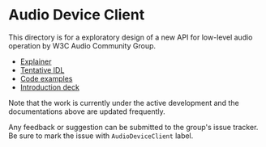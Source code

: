 # Audio Device Client

This directory is for a exploratory design of a new API for low-level
audio operation by W3C Audio Community Group.

- [Explainer](https://github.com/WebAudio/web-audio-cg/blob/master/audio-device-client/explainer.md)
- [Tentative IDL](https://github.com/WebAudio/web-audio-cg/blob/master/audio-device-client/idl.md)
- [Code examples](https://github.com/WebAudio/web-audio-cg/blob/master/audio-device-client/code-example.md)
- [Introduction deck](https://bit.ly/audio-device-client-deck)

Note that the work is currently under the active development and the
documentations above are updated frequently.

Any feedback or suggestion can be submitted to the group's issue tracker. Be
sure to mark the issue with `AudioDeviceClient` label.
